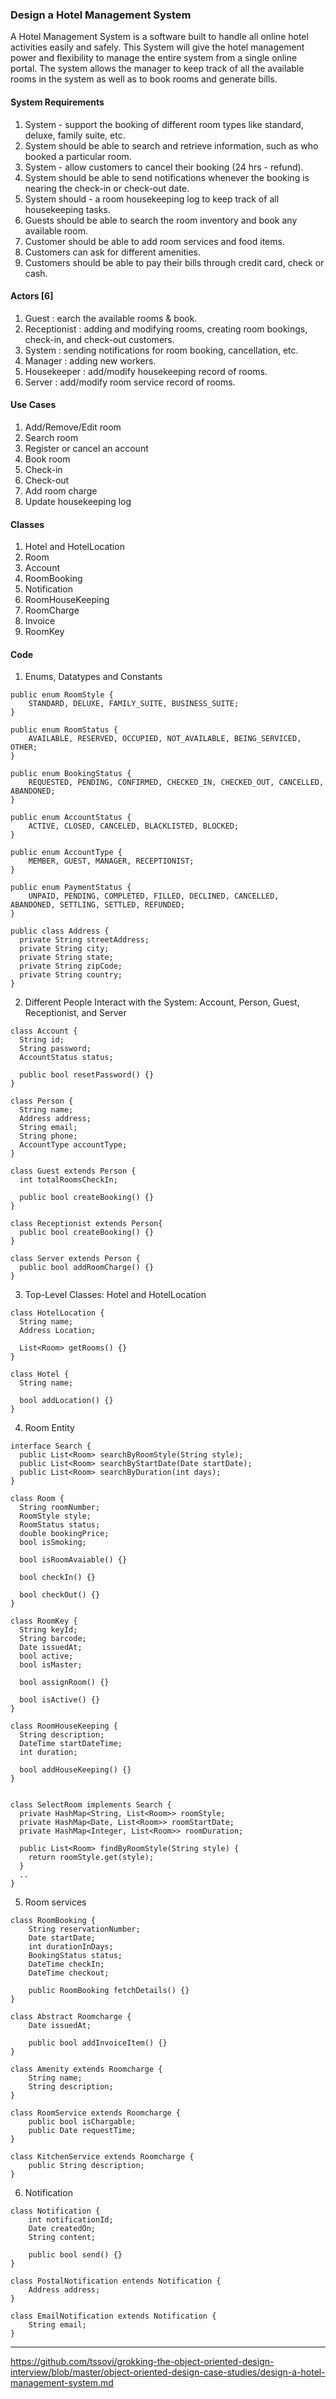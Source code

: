 ### Design a Hotel Management System

A Hotel Management System is a software built to handle all online hotel activities easily and safely. This System will give the hotel management power and flexibility to manage the entire system from a single online portal. The system allows the manager to keep track of all the available rooms in the system as well as to book rooms and generate bills.

#### System Requirements
1. System - support the booking of different room types like standard, deluxe, family suite, etc.
2. System should be able to search and retrieve information, such as who booked a particular room.
3. System -  allow customers to cancel their booking (24 hrs - refund).
4. System should be able to send notifications whenever the booking is nearing the check-in or check-out date.
5. System should - a room housekeeping log to keep track of all housekeeping tasks.
6. Guests should be able to search the room inventory and book any available room.
7. Customer should be able to add room services and food items.
8. Customers can ask for different amenities.
9. Customers should be able to pay their bills through credit card, check or cash.

#### Actors [6]
1. Guest : earch the available rooms & book.
2. Receptionist : adding and modifying rooms, creating room bookings, check-in, and check-out customers.
3. System :  sending notifications for room booking, cancellation, etc. 
4. Manager : adding new workers.
5. Housekeeper : add/modify housekeeping record of rooms.
6. Server : add/modify room service record of rooms.

#### Use Cases
1. Add/Remove/Edit room
2. Search room
3. Register or cancel an account
4. Book room
5. Check-in
6. Check-out
7. Add room charge
8. Update housekeeping log

#### Classes
1. Hotel and HotelLocation
2. Room
3. Account
4. RoomBooking
5. Notification
6. RoomHouseKeeping
7. RoomCharge
8. Invoice
9. RoomKey

#### Code

1. Enums, Datatypes and Constants

```
public enum RoomStyle {
    STANDARD, DELUXE, FAMILY_SUITE, BUSINESS_SUITE;
}

public enum RoomStatus {
    AVAILABLE, RESERVED, OCCUPIED, NOT_AVAILABLE, BEING_SERVICED, OTHER;
}

public enum BookingStatus {
    REQUESTED, PENDING, CONFIRMED, CHECKED_IN, CHECKED_OUT, CANCELLED, ABANDONED;
}

public enum AccountStatus {
    ACTIVE, CLOSED, CANCELED, BLACKLISTED, BLOCKED;
}

public enum AccountType {
    MEMBER, GUEST, MANAGER, RECEPTIONIST;
}

public enum PaymentStatus {
    UNPAID, PENDING, COMPLETED, FILLED, DECLINED, CANCELLED, ABANDONED, SETTLING, SETTLED, REFUNDED;
}

public class Address {
  private String streetAddress;
  private String city;
  private String state;
  private String zipCode;
  private String country;
}
```

2. Different People Interact with the System: Account, Person, Guest, Receptionist, and Server

```
class Account {
  String id;
  String password;
  AccountStatus status;
  
  public bool resetPassword() {}
}

class Person {
  String name;
  Address address;
  String email;
  String phone;
  AccountType accountType;
}

class Guest extends Person {
  int totalRoomsCheckIn;
  
  public bool createBooking() {}
}

class Receptionist extends Person{
  public bool createBooking() {}
}

class Server extends Person {
  public bool addRoomCharge() {}
}

```
3. Top-Level Classes: Hotel and HotelLocation

```
class HotelLocation {
  String name;
  Address Location;
  
  List<Room> getRooms() {}
}

class Hotel {
  String name;
  
  bool addLocation() {}
}

```

4. Room Entity
```
interface Search {
  public List<Room> searchByRoomStyle(String style);
  public List<Room> searchByStartDate(Date startDate);
  public List<Room> searchByDuration(int days);
}

class Room {
  String roomNumber;
  RoomStyle style;
  RoomStatus status;
  double bookingPrice;
  bool isSmoking;
  
  bool isRoomAvaiable() {}
  
  bool checkIn() {}
  
  bool checkOut() {}
}

class RoomKey {
  String keyId;
  String barcode;
  Date issuedAt;
  bool active;
  bool isMaster;
  
  bool assignRoom() {}
  
  bool isActive() {}
}

class RoomHouseKeeping {
  String description;
  DateTime startDateTime;
  int duration;
  
  bool addHouseKeeping() {}
}


class SelectRoom implements Search {
  private HashMap<String, List<Room>> roomStyle;
  private HashMap<Date, List<Room>> roomStartDate;
  private HashMap<Integer, List<Room>> roomDuration;
  
  public List<Room> findByRoomStyle(String style) {
    return roomStyle.get(style);
  }
  ..
}
```

5. Room services
```
class RoomBooking {
    String reservationNumber;
    Date startDate;
    int durationInDays;
    BookingStatus status;
    DateTime checkIn;
    DateTime checkout;
    
    public RoomBooking fetchDetails() {}
}

class Abstract Roomcharge {
    Date issuedAt;
    
    public bool addInvoiceItem() {}
}

class Amenity extends Roomcharge {
    String name;
    String description;
}

class RoomService extends Roomcharge {
    public bool isChargable;
    public Date requestTime;
}

class KitchenService extends Roomcharge {
    public String description;
}

```

6. Notification

```
class Notification {
    int notificationId;
    Date createdOn;
    String content;
    
    public bool send() {}
}

class PostalNotification entends Notification {
    Address address;
}

class EmailNotification extends Notification {
    String email;
}
```
--------------------------------
https://github.com/tssovi/grokking-the-object-oriented-design-interview/blob/master/object-oriented-design-case-studies/design-a-hotel-management-system.md
